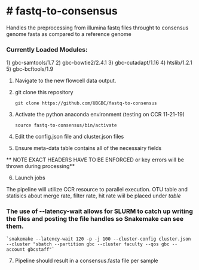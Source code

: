 <h1># fastq-to-consensus</h1>
Handles the preprocessing from illumina fastq files throught to consensus genome fasta as compared to a reference genome

<h3>Currently Loaded Modules:</h3>
  1) gbc-samtools/1.7   2) gbc-bowtie2/2.4.1   3) gbc-cutadapt/1.16   4) htslib/1.2.1   5) gbc-bcftools/1.9

1. Navigate to the new flowcell data output.

2. git clone this repository 

    `git clone https://github.com/UBGBC/fastq-to-consensus`

3. Activate the python anaconda environment (testing on CCR 11-21-19)

    `source fastq-to-consensus/bin/activate` 

4. Edit the config.json file and cluster.json files


5. Ensure meta-data table contains all of the necessairy fields

** NOTE EXACT HEADERS HAVE TO BE ENFORCED or key errors will be thrown during processing**


6. Launch jobs

  The pipeline will utilize CCR resource to parallel execution.
  OTU table and statisics about merge rate, filter rate, hit rate wiil be placed under _table_

### The use of --latency-wait allows for SLURM to catch up writing the files and posting the file handles so Snakemake can see them.

    `snakemake --latency-wait 120 -p -j 100 --cluster-config cluster.json --cluster "sbatch --partition gbc --cluster faculty --qos gbc --account gbcstaff"`
   

7. Pipeline should result in a consensus.fasta file per sample
